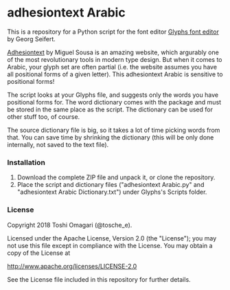 # adhesiontext Arabic

This is a repository for a Python script for the font editor [Glyphs font editor](http://glyphsapp.com/) by Georg Seifert.

[Adhesiontext](http://adhesiontext.com) by Miguel Sousa is an amazing website, which argurably one of the most revolutionary tools in modern type design. But when it comes to Arabic, your glyph set are often partial (i.e. the website assumes you have all positional forms of a given letter). This adhesiontext Arabic is sensitive to positional forms!

The script looks at your Glyphs file, and suggests only the words you have positional forms for. The word dictionary comes with the package and must be stored in the same place as the script. The dictionary can be used for other stuff too, of course.

The source dictionary file is big, so it takes a lot of time picking words from that. You can save time by shrinking the dictionary (this will be only done internally, not saved to the text file).

### Installation

1. Download the complete ZIP file and unpack it, or clone the repository.
2. Place the script and dictionary files ("adhesiontext Arabic.py" and "adhesiontext Arabic Dictionary.txt") under Glyphs's Scripts folder.

### License

Copyright 2018 Toshi Omagari (@tosche_e).

Licensed under the Apache License, Version 2.0 (the "License");
you may not use this file except in compliance with the License.
You may obtain a copy of the License at

http://www.apache.org/licenses/LICENSE-2.0

See the License file included in this repository for further details.
